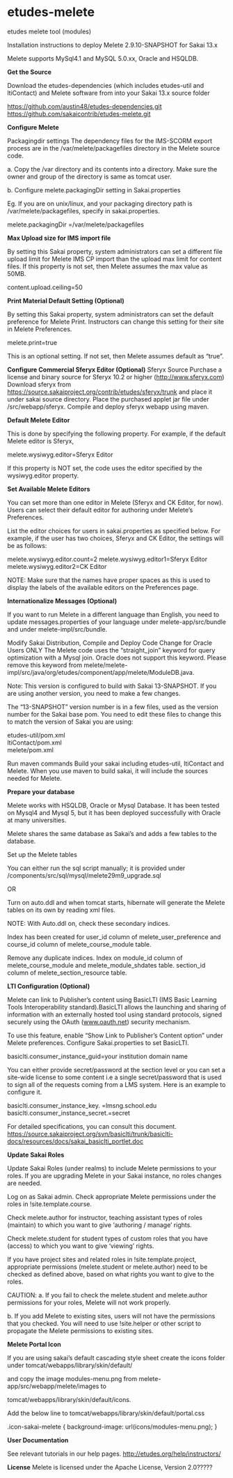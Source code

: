 # etudes-melete
etudes melete tool (modules)

Installation instructions to deploy Melete 2.9.10-SNAPSHOT for Sakai 13.x 

Melete supports MySql4.1 and MySQL 5.0.xx, Oracle and HSQLDB.

**Get the Source**

Download the etudes-dependencies (which includes etudes-util and ltiContact) and Melete software from into your Sakai 13.x source folder

https://github.com/austin48/etudes-dependencies.git
https://github.com/sakaicontrib/etudes-melete.git

**Configure Melete**

Packagingdir settings
The dependency files for the IMS-SCORM export process are in the /var/melete/packagefiles directory in the Melete source code.

a. Copy the /var directory and its contents into a directory. Make sure the owner and group of the directory is same as tomcat user.

b. Configure melete.packagingDir setting in Sakai.properties

Eg. If you are on unix/linux, and your packaging directory path is /var/melete/packagefiles, specify in sakai.properties.

melete.packagingDir =/var/melete/packagefiles

**Max Upload size for IMS import file**

By setting this Sakai property, system administrators can set a different file upload limit for Melete IMS CP import than the upload max limit for content files. If this property is not set, then Melete assumes the max value as 50MB.

content.upload.ceiling=50

**Print Material Default Setting (Optional)**

By setting this Sakai property, system administrators can set the default preference for Melete Print. Instructors can change this setting for their site in Melete Preferences.

melete.print=true

This is an optional setting. If not set, then Melete assumes default as “true”.

**Configure Commercial Sferyx Editor (Optional)**
Sferyx Source
Purchase a license and binary source for Sferyx 10.2 or higher (http://www.sferyx.com)
Download sferyx from https://source.sakaiproject.org/contrib/etudes/sferyx/trunk and place it under sakai source directory.
Place the purchased applet jar file under /src/webapp/sferyx.
Compile and deploy sferyx webapp using maven.

**Default Melete Editor**

This is done by specifying the following property. For example, if the default Melete editor is Sferyx,

melete.wysiwyg.editor=Sferyx Editor

If this property is NOT set, the code uses the editor specified by the wysiwyg.editor property.

**Set Available Melete Editors**

You can set more than one editor in Melete (Sferyx and CK Editor, for now). Users can select their default editor for authoring under Melete’s Preferences.

List the editor choices for users in sakai.properties as specified below. For example, if the user has two choices, Sferyx and CK Editor, the settings will be as follows:

melete.wysiwyg.editor.count=2
melete.wysiwyg.editor1=Sferyx Editor
melete.wysiwyg.editor2=CK Editor

NOTE: Make sure that the names have proper spaces as this is used to display the labels of the available editors on the Preferences page.

 

**Internationalize Messages (Optional)**

If you want to run Melete in a different language than English, you need to update messages.properties of your language under melete-app/src/bundle and under melete-impl/src/bundle.

Modify Sakai Distribution, Compile and Deploy
Code Change for Oracle Users ONLY
The Melete code uses the “straight_join” keyword for query optimization with a Mysql join. Oracle does not support this keyword. Please remove this keyword from melete/melete-impl/src/java/org/etudes/component/app/melete/ModuleDB.java.


Note: This version is configured to build with Sakai 13-SNAPSHOT. If you are using another version, you need to make a few changes. 

The “13-SNAPSHOT” version number is in a few files, used as the version number for the Sakai base pom. You need to edit these files to change this to match the version of Sakai you are using: 

etudes-util/pom.xml \
ltiContact/pom.xml \
melete/pom.xml

Run maven commands
Build your sakai including etudes-util, ltiContact and Melete. When you use maven to build sakai, it will include the sources needed for Melete. 


**Prepare your database**

Melete works with HSQLDB, Oracle or Mysql Database. It has been tested on Mysql4 and Mysql 5, but it has been deployed successfully with Oracle at many universities.

Melete shares the same database as Sakai’s and adds a few tables to the database.

Set up the Melete tables

You can either run the sql script manually; it is provided under /components/src/sql/mysql/melete29m9_upgrade.sql

OR

Turn on auto.ddl and when tomcat starts, hibernate will generate the Melete tables on its own by reading xml files.

NOTE: With Auto.ddl on, check these secondary indices.

Index has been created for user_id column of melete_user_preference and course_id column of melete_course_module table.

Remove any duplicate indices. Index on module_id column of melete_course_module and melete_module_shdates table. section_id column of melete_section_resource table.

 

**LTI Configuration (Optional)**

Melete can link to Publisher’s content using BasicLTI (IMS Basic Learning Tools Interoperability standard).BasicLTI allows the launching and sharing of information with an externally hosted tool using standard protocols, signed securely using the OAuth (www.oauth.net) security mechanism.

To use this feature, enable “Show Link to Publisher’s Content option” under Melete preferences.
Configure Sakai.properties to set BasicLTI.

basiclti.consumer_instance_guid=your institution domain name

You can either provide secret/password at the section level or you can set a site-wide license to some content i.e a single secret/password that is used to sign all of the requests coming from a LMS system. Here is an example to configure it. 

basiclti.consumer_instance_key.<Provider domain name> =lmsng.school.edu
basiclti.consumer_instance_secret.<Provider domain name>=secret

For detailed specifications, you can consult this document.
https://source.sakaiproject.org/svn/basiclti/trunk/basiclti-docs/resources/docs/sakai_basiclti_portlet.doc

 

**Update Sakai Roles**

Update Sakai Roles (under realms) to include Melete permissions to your roles. If you are upgrading Melete in your Sakai instance, no roles changes are needed.

Log on as Sakai admin.
Check appropriate Melete permissions under the roles in !site.template.course.

Check melete.author for instructor, teaching assistant types of roles (maintain) to which you want to give ‘authoring / manage’ rights.

Check melete.student for student types of custom roles that you have (access) to which you want to give ‘viewing’ rights.

If you have project sites and related roles in !site.template.project, appropriate permissions (melete.student or melete.author) need to be checked as defined above, based on what rights you want to give to the roles.

CAUTION:
a. If you fail to check the melete.student and melete.author permissions for your roles, Melete will not work properly. 

b. If you add Melete to existing sites, users will not have the permissions that you checked. You will need to use !site.helper or other script to propagate the Melete permissions to existing sites. 

 

**Melete Portal Icon**

If you are using sakai’s default cascading style sheet create the icons folder under tomcat/webapps/library/skin/default/

and copy the image modules-menu.png from melete-app/src/webapp/melete/images to

tomcat/webapps/library/skin/default/icons.

Add the below line to tomcat/webapps/library/skin/default/portal.css

.icon-sakai-melete
{
background-image: url(icons/modules-menu.png);
}

 

**User Documentation**

See relevant tutorials in our help pages. http://etudes.org/help/instructors/

**License**
Melete is licensed under the Apache License, Version 2.0?????
